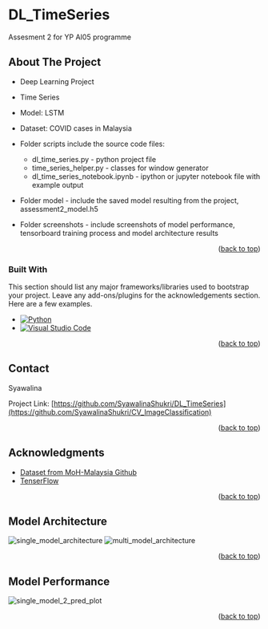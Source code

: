 <a name="readme-top"></a>
# DL_TimeSeries
 Assesment 2 for YP AI05 programme


<!-- ABOUT THE PROJECT -->
## About The Project


* Deep Learning Project
* Time Series
* Model: LSTM
* Dataset: COVID cases in Malaysia

* Folder scripts include the source code files:
    * dl_time_series.py - python project file
    * time_series_helper.py - classes for window generator
	* dl_time_series_notebook.ipynb - ipython or jupyter notebook file with example output

* Folder model - include the saved model resulting from the project, assessment2_model.h5

* Folder screenshots - include screenshots of model performance, tensorboard training process and model architecture results


<p align="right">(<a href="#readme-top">back to top</a>)</p>



### Built With

This section should list any major frameworks/libraries used to bootstrap your project. Leave any add-ons/plugins for the acknowledgements section. Here are a few examples.

* [![Python](https://img.shields.io/badge/Python-3.8%2B-blue)](https://www.python.org/)
* [![Visual Studio Code](https://img.shields.io/badge/Visual%20Studio%20Code-Latest-blue)](https://code.visualstudio.com/)


<p align="right">(<a href="#readme-top">back to top</a>)</p>



<!-- CONTACT -->
## Contact

Syawalina

Project Link: [https://github.com/SyawalinaShukri/DL_TimeSeries](https://github.com/SyawalinaShukri/CV_ImageClassification)

<p align="right">(<a href="#readme-top">back to top</a>)</p>



<!-- ACKNOWLEDGMENTS -->
## Acknowledgments

* [Dataset from MoH-Malaysia Github](https://github.com/MoH-Malaysia/covid19-public)
* [TenserFlow](https://www.tensorflow.org/tutorials/structured_data/time_series)


<p align="right">(<a href="#readme-top">back to top</a>)</p>

<!-- Model Architecture -->
## Model Architecture
![single_model_architecture](https://github.com/SyawalinaShukri/DL_TimeSeries/assets/95696153/20f7f8b7-f386-49ff-b481-bad9b2388e57)
![multi_model_architecture](https://github.com/SyawalinaShukri/DL_TimeSeries/assets/95696153/6c3a884d-34b9-493a-b175-90316d73c59a)


<p align="right">(<a href="#readme-top">back to top</a>)</p>

<!-- Model Performance -->
## Model Performance
 ![single_model_2_pred_plot](https://github.com/SyawalinaShukri/DL_TimeSeries/assets/95696153/ed47470b-ba86-439f-b65f-2d7becb5a34b)

<p align="right">(<a href="#readme-top">back to top</a>)</p>


